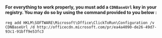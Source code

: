 #### For everything to work properly, you must add a ```CDNBaseUrl``` key in your registry. You may do so by using the command provided to you below :
```reg add HKLM\SOFTWARE\Microsoft\Office\ClickToRun\Configuration /v CDNBaseUrl /d http://officecdn.microsoft.com/pr/ea4a4090-de26-49d7-93c1-91bff9e53fc3```
